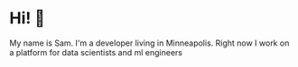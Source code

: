 # Hi! 👋

My name is Sam. I'm a developer living in Minneapolis. Right now I work on a platform for data scientists and ml engineers

